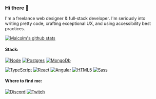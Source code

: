### Hi there 👋

I'm a freelance web designer & full-stack developer. I'm seriously into writing pretty code, crafting exceptional UX, and using accessibility best practices.

[![Malcolm's github stats](https://github-readme-stats.vercel.app/api?username=malcolmkiano&theme=dark&showIcons=true)](#)

#### Stack:

[![Node](https://img.shields.io/badge/Node.js-43853D?style=for-the-badge&logo=node.js&logoColor=white)](#)
[![Postgres](https://img.shields.io/badge/PostgreSQL-316192?style=for-the-badge&logo=postgresql&logoColor=white)](#)
[![MongoDb](https://img.shields.io/badge/MongoDB-4EA94B?style=for-the-badge&logo=mongodb&logoColor=white)](#)


[![TypeScript](https://img.shields.io/badge/TypeScript-007ACC?style=for-the-badge&logo=typescript&logoColor=white)](#)
[![React](https://img.shields.io/badge/React-20232A?style=for-the-badge&logo=react&logoColor=61DAFB)](#)
[![Angular](https://img.shields.io/badge/Angular-DD0031?style=for-the-badge&logo=angular&logoColor=white)](#)
[![HTML5](https://img.shields.io/badge/HTML5-E34F26?style=for-the-badge&logo=html5&logoColor=white)](#)
[![Sass](https://img.shields.io/badge/Sass-CC6699?style=for-the-badge&logo=sass&logoColor=white)](#)


#### Where to find me:
[![Discord](https://img.shields.io/badge/Discord-7289DA?style=for-the-badge&logo=discord&logoColor=white)](https://discord.gg/y9GU5FnCZ7)
[![Twitch](https://img.shields.io/badge/Twitch-9146FF?style=for-the-badge&logo=twitch&logoColor=white)](https://twitch.tv/kshncodes)
